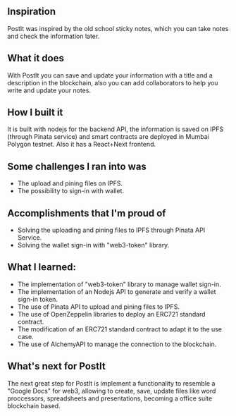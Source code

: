 ## Inspiration
PostIt was inspired by the old school sticky notes, which you can take notes and check the information later.

## What it does
With PostIt you can save and update your information with a title and a description in the blockchain, also you can add collaborators to help you write and update your notes.

## How I built it
It is built with nodejs for the backend API, the information is saved on IPFS (through Pinata service) and smart contracts are deployed in Mumbai Polygon testnet. Also it has a React+Next frontend.

## Some challenges I ran into was
* The upload and pining files on IPFS.
* The possibility to sign-in with wallet.

## Accomplishments that I'm proud of
* Solving the uploading and pining files to IPFS through Pinata API Service.
* Solving the wallet sign-in with "web3-token" library.

## What I learned:
* The implementation of "web3-token" library to manage wallet sign-in.
* The implementation of an Nodejs API to generate and verify a wallet sign-in token.
* The use of Pinata API to upload and pining files to IPFS.
* The use of OpenZeppelin libraries to deploy an ERC721 standard contract.
* The modification of an ERC721 standard contract to adapt it to the use case.
* The use of AlchemyAPI to manage the connection to the blockchain.


## What's next for PostIt
The next great step for PostIt is implement a functionality to resemble a "Google Docs" for web3, allowing to create, save, update files like word proccessors, spreadsheets and presentations, becoming a office suite blockchain based.